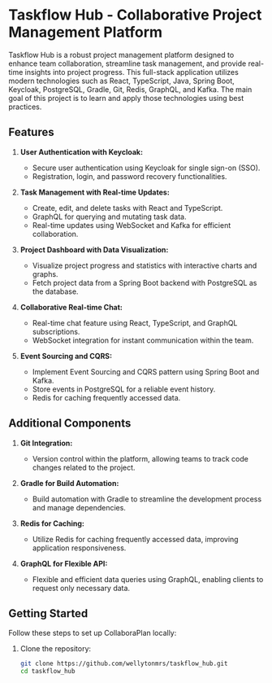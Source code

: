 # Taskflow Hub - Collaborative Project Management Platform

Taskflow Hub is a robust project management platform designed to enhance team collaboration, streamline task management, and provide real-time insights into project progress. This full-stack application utilizes modern technologies such as React, TypeScript, Java, Spring Boot, Keycloak, PostgreSQL, Gradle, Git, Redis, GraphQL, and Kafka.
The main goal of this project is to learn and apply those technologies using best practices. 

## Features

1. **User Authentication with Keycloak:**
   - Secure user authentication using Keycloak for single sign-on (SSO).
   - Registration, login, and password recovery functionalities.

2. **Task Management with Real-time Updates:**
   - Create, edit, and delete tasks with React and TypeScript.
   - GraphQL for querying and mutating task data.
   - Real-time updates using WebSocket and Kafka for efficient collaboration.

3. **Project Dashboard with Data Visualization:**
   - Visualize project progress and statistics with interactive charts and graphs.
   - Fetch project data from a Spring Boot backend with PostgreSQL as the database.

4. **Collaborative Real-time Chat:**
   - Real-time chat feature using React, TypeScript, and GraphQL subscriptions.
   - WebSocket integration for instant communication within the team.

5. **Event Sourcing and CQRS:**
   - Implement Event Sourcing and CQRS pattern using Spring Boot and Kafka.
   - Store events in PostgreSQL for a reliable event history.
   - Redis for caching frequently accessed data.

## Additional Components

1. **Git Integration:**
   - Version control within the platform, allowing teams to track code changes related to the project.

2. **Gradle for Build Automation:**
   - Build automation with Gradle to streamline the development process and manage dependencies.

3. **Redis for Caching:**
   - Utilize Redis for caching frequently accessed data, improving application responsiveness.

4. **GraphQL for Flexible API:**
   - Flexible and efficient data queries using GraphQL, enabling clients to request only necessary data.

## Getting Started

Follow these steps to set up CollaboraPlan locally:

1. Clone the repository:
   ```bash
   git clone https://github.com/wellytonmrs/taskflow_hub.git
   cd taskflow_hub
